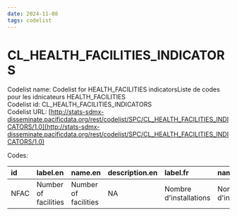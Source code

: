 ```yaml
---
date: 2024-11-08
tags: codelist
---
```


# CL_HEALTH_FACILITIES_INDICATORS

Codelist name: Codelist for HEALTH_FACILITIES indicatorsListe de codes pour les idnicateurs HEALTH_FACILITIES  
Codelist id: CL_HEALTH_FACILITIES_INDICATORS  
Codelist URL: [http://stats-sdmx-disseminate.pacificdata.org/rest/codelist/SPC/CL_HEALTH_FACILITIES_INDICATORS/1.0](http://stats-sdmx-disseminate.pacificdata.org/rest/codelist/SPC/CL_HEALTH_FACILITIES_INDICATORS/1.0)  

Codes:  

|id   |label.en             |name.en              |description.en |label.fr               |name.fr                |description.fr |
|:----|:--------------------|:--------------------|:--------------|:----------------------|:----------------------|:--------------|
|NFAC |Number of facilities |Number of facilities |NA             |Nombre d'installations |Nombre d'installations |NA             |
